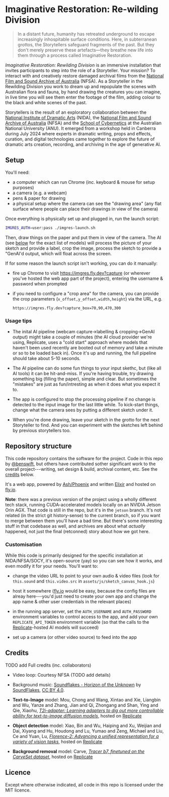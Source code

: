 # Imaginative Restoration: Re-wilding Division

> In a distant future, humanity has retreated underground to escape increasingly
> inhospitable surface conditions. Here, in subterranean grottos, the
> Storytellers safeguard fragments of the past. But they don't merely preserve
> these artefacts—they breathe new life into them through a process called
> Imaginative Restoration.

_Imaginative Restoration: Rewilding Division_ is an immersive installation that
invites participants to step into the role of a Storyteller. Your mission? To
interact with and creatively restore damaged archival films from the
[National Film and Sound Archive of Australia](https://www.nfsa.gov.au/) (NFSA).
As a Storyteller in the Rewilding Division you work to dream up and repopulate
the scenes with Australian flora and fauna, by hand drawing the creatures you
can imagine, in live time you will see them enter the footage of the film,
adding colour to the black and white scenes of the past.

Storytellers is the result of an exploratory collaboration between the
[National Institute of Dramatic Arts](https://www.nida.edu.au) (NIDA), the
[National Film and Sound Archive of Australia](https://www.nfsa.gov.au/) (NFSA)
and the [School of Cybernetics](https://cybernetics.anu.edu.au) at the
Australian National University (ANU). It emerged from a workshop held in
Canberra during July 2024 where experts in dramatic writing, props and effects,
curation, and digital technologies came together to explore the future of
dramatic arts creation, recording, and archiving in the age of generative AI.

## Setup

You'll need:

- a computer which can run Chrome (inc. keyboard & mouse for setup purposes)
- a camera (e.g. a webcam)
- pens & paper for drawing
- a physical setup where the camera can see the "drawing area" (any flat surface
  where people can place their drawings in view of the camera)

Once everything is physically set up and plugged in, run the launch script:

```sh
IMGRES_AUTH=user:pass ./imgres-launch.sh
```

Then, draw things on the paper and put them in view of the camera. The AI (see
[below](#credits) for the exact list of models) will process the picture of your
sketch and provide a label, crop the image, process the sketch to provide a
"GenAI'd output, which will float across the screen.

If for some reason the launch script isn't working, you can do it manually:

- fire up Chrome to visit <https://imgres.fly.dev?capture> (or wherever you've
  hosted the web app part of the project), entering the username & password when
  prompted

- if you need to configure a "crop area" for the camera, you can provide the
  crop parameters (`x_offset,y_offset,width,height`) via the URL, e.g.

      https://imgres.fly.dev?capture_box=70,90,470,300

### Usage tips

- The inital AI pipeline (webcam capture->labelling & cropping->GenAI output)
  might take a couple of minutes (the AI cloud provider we're using, Replicate,
  uses a "cold start" approach where models that haven't been used recently are
  booted out of memory and take a minute or so to be loaded back in). Once it's
  up and running, the full pipeline should take about 5-10 seconds.

- The AI pipeline can do some fun things to your input skethc, but (like all AI
  tools) it can be hit-and-miss. If you're having trouble, try drawing something
  big (filling the paper), simple and clear. But sometimes the "mistakes" are
  just as fun/intresting as when it does what you expect it to.

- The app is configured to stop the processing pipeline if no change is detected
  to the input image for the last little while. To kick-start things, change
  what the camera sees by putting a different sketch under it.

- When you're done drawing, leave your sketch in the grotto for the next
  Storyteller to find. And you can experiment with the sketches left behind by
  previous storytellers too.

## Repository structure

This code repository contains the software for the project. Code in this repo by
[@benswift](https://github.com/benswift), but others have contributed sother
significant work to the overall project---writing, set design & build, archival
content, etc. See the [credits](#credits) below.

It's a web app, powered by
[Ash/Phoenix](https://hexdocs.pm/ash_phoenix/readme.html) and written
[Elixir](https://elixir-lang.org) and hosted on [fly.io](https://fly.io).

**Note**: there was a previous version of the project using a wholly different
tech stack, running CUDA-accelerated models locally on an NVIDIA Jetson Orin
AGX. That code is still in the repo, but it's in the `jetson` branch. It's not
related (in the strict git history-sense) to the current branch, so if you want
to merge between them you'll have a bad time. But there's some interesting stuff
in that codebase as well, and archives are about what _actually_ happened, not
just the final (retconned) story about how we got here.

### Customisation

While this code is primarily designed for the specific installation at
NIDA/NFSA/SOCY, it's open-source (yay) so you can see how it works, and even
modify it for your needs. You'll want to:

- change the video URL to point to your own audio & video files (look for
  `this.sound` and `this.video.src` in `assets/js/sketch_canvas_hook.js`)

- host it somewhere ([fly.io](https://fly.io) would be easy, because the config
  files are alreay here---you'd just need to create your own app and change the
  app name & other user credentials in the relevant places)

- in the running app server, set the `AUTH_USERNAME` and `AUTH_PASSWORD`
  environment variables to control access to the app, and add your own
  `REPLICATE_API_TOKEN` environment variable (so that the calls to the
  [Replicate](https://replicate.com)-hosted AI models will succeed)

- set up a camera (or other video source) to feed into the app

## Credits

TODO add Full credits (inc. collaborators)

- Video loop: Courtesy NFSA (TODO add details)

- Background music:
  [Soundflakes - Horizon of the Unknown](https://freesound.org/people/SoundFlakes/sounds/592086/)
  by [SoundFlakes](https://freesound.org/people/SoundFlakes/),
  [CC BY 4.0](https://creativecommons.org/licenses/by/4.0/).

- **Text-to-Image** model: Mou, Chong and Wang, Xintao and Xie, Liangbin and Wu,
  Yanze and Zhang, Jian and Qi, Zhongang and Shan, Ying and Qie, Xiaohu,
  [_T2i-adapter: Learning adapters to dig out more controllable ability for text-to-image diffusion models_](https://arxiv.org/abs/2302.08453),
  hosted on [Replicate](https://replicate.com/adirik/t2i-adapter-sdxl-canny)

- **Object detection** model: Xiao, Bin and Wu, Haiping and Xu, Weijian and Dai,
  Xiyang and Hu, Houdong and Lu, Yumao and Zeng, Michael and Liu, Ce and Yuan,
  Lu,
  [_Florence-2: Advancing a unified representation for a variety of vision tasks_](https://arxiv.org/abs/2311.06242),
  hosted on [Replicate](https://replicate.com/lucataco/florence-2-large)

- **Background removal** model: Carve,
  [_Tracer b7, finetuned on the CarveSet dataset_](https://huggingface.co/Carve/tracer_b7),
  hosted on [Replicate](https://replicate.com/lucataco/remove-bg)

## Licence

Except where otherwise indicated, all code in this repo is licensed under the
MIT licence.
